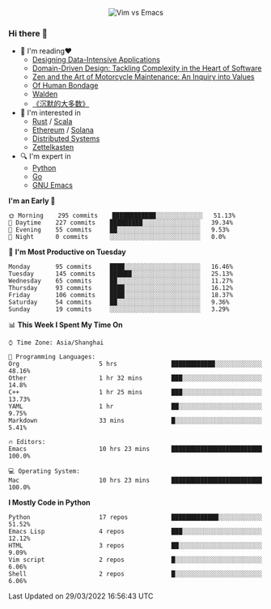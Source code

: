 <p align="center">
    <img src="https://gist.githubusercontent.com/coldnight/e696baffb094e71c96cb302118878eae/raw/40ea5053a6f66cc65f90f437e4173497da225958/banner.gif" alt="Vim vs Emacs" />
</p>

### Hi there 👋

- 📖 I'm reading❤️
    + [Designing Data-Intensive Applications](https://www.oreilly.com/library/view/designing-data-intensive-applications/9781491903063/)
    + [Domain-Driven Design: Tackling Complexity in the Heart of Software](https://www.dddcommunity.org/book/evans_2003/)
    + [Zen and the Art of Motorcycle Maintenance: An Inquiry into Values](https://en.wikipedia.org/wiki/Zen_and_the_Art_of_Motorcycle_Maintenance)
    + [Of Human Bondage](https://en.wikipedia.org/wiki/Of_Human_Bondage)
    + [Walden](https://en.wikipedia.org/wiki/Walden)
    + [《沉默的大多数》](https://en.wikipedia.org/wiki/Silent_majority)
- 🌱 I'm interested in
    + [Rust](https://www.rust-lang.org/) / [Scala](https://www.scala-lang.org/)
    + [Ethereum](https://ethereum.org/en/) / [Solana](https://solana.com/)
	+ [Distributed Systems](https://www.linuxzen.com/notes/topics/20200320174417_%E5%88%86%E5%B8%83%E5%BC%8F/)
	+ [Zettelkasten](https://www.linuxzen.com/notes/notes/20220120080920-slip_box/)
- 🔍 I'm expert in
    + [Python](https://www.python.org/)
    + [Go](https://go.dev/)
    + [GNU Emacs](https://www.gnu.org/software/emacs/)

<!--START_SECTION:waka-->
**I'm an Early 🐤** 

```text
🌞 Morning    295 commits    ████████████░░░░░░░░░░░░░   51.13% 
🌆 Daytime    227 commits    █████████░░░░░░░░░░░░░░░░   39.34% 
🌃 Evening    55 commits     ██░░░░░░░░░░░░░░░░░░░░░░░   9.53% 
🌙 Night      0 commits      ░░░░░░░░░░░░░░░░░░░░░░░░░   0.0%

```
📅 **I'm Most Productive on Tuesday** 

```text
Monday       95 commits     ████░░░░░░░░░░░░░░░░░░░░░   16.46% 
Tuesday      145 commits    ██████░░░░░░░░░░░░░░░░░░░   25.13% 
Wednesday    65 commits     ██░░░░░░░░░░░░░░░░░░░░░░░   11.27% 
Thursday     93 commits     ████░░░░░░░░░░░░░░░░░░░░░   16.12% 
Friday       106 commits    ████░░░░░░░░░░░░░░░░░░░░░   18.37% 
Saturday     54 commits     ██░░░░░░░░░░░░░░░░░░░░░░░   9.36% 
Sunday       19 commits     ░░░░░░░░░░░░░░░░░░░░░░░░░   3.29%

```


📊 **This Week I Spent My Time On** 

```text
⌚︎ Time Zone: Asia/Shanghai

💬 Programming Languages: 
Org                      5 hrs               ████████████░░░░░░░░░░░░░   48.16% 
Other                    1 hr 32 mins        ███░░░░░░░░░░░░░░░░░░░░░░   14.8% 
C++                      1 hr 25 mins        ███░░░░░░░░░░░░░░░░░░░░░░   13.73% 
YAML                     1 hr                ██░░░░░░░░░░░░░░░░░░░░░░░   9.75% 
Markdown                 33 mins             █░░░░░░░░░░░░░░░░░░░░░░░░   5.41%

🔥 Editors: 
Emacs                    10 hrs 23 mins      █████████████████████████   100.0%

💻 Operating System: 
Mac                      10 hrs 23 mins      █████████████████████████   100.0%

```

**I Mostly Code in Python** 

```text
Python                   17 repos            █████████████░░░░░░░░░░░░   51.52% 
Emacs Lisp               4 repos             ███░░░░░░░░░░░░░░░░░░░░░░   12.12% 
HTML                     3 repos             ██░░░░░░░░░░░░░░░░░░░░░░░   9.09% 
Vim script               2 repos             █░░░░░░░░░░░░░░░░░░░░░░░░   6.06% 
Shell                    2 repos             █░░░░░░░░░░░░░░░░░░░░░░░░   6.06%

```



 Last Updated on 29/03/2022 16:56:43 UTC
<!--END_SECTION:waka-->

